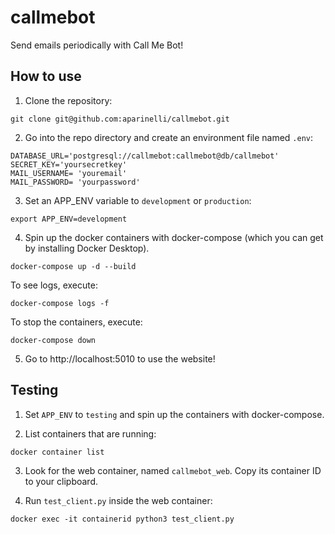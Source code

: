 # callmebot
Send emails periodically with Call Me Bot!

## How to use

1. Clone the repository:

```
git clone git@github.com:aparinelli/callmebot.git
```

2. Go into the repo directory and create an environment file named `.env`:

```
DATABASE_URL='postgresql://callmebot:callmebot@db/callmebot'
SECRET_KEY='yoursecretkey'
MAIL_USERNAME= 'youremail'
MAIL_PASSWORD= 'yourpassword'
```

3. Set an APP_ENV variable to `development` or `production`:

```
export APP_ENV=development
```

4. Spin up the docker containers with docker-compose (which you can get by installing Docker Desktop).

```
docker-compose up -d --build
```

To see logs, execute:

```
docker-compose logs -f
```

To stop the containers, execute:

```
docker-compose down
```

5. Go to http://localhost:5010 to use the website!

## Testing

1. Set `APP_ENV` to `testing` and spin up the containers with docker-compose.
   
2. List containers that are running:

```
docker container list
```

3. Look for the web container, named `callmebot_web`. Copy its container ID to your clipboard.

4. Run `test_client.py` inside the web container:

```
docker exec -it containerid python3 test_client.py
```